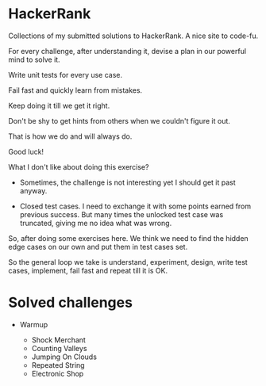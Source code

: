# HackerRank
Collections of my submitted solutions to HackerRank. A nice site to code-fu.


For every challenge, after understanding it, devise a plan in our powerful mind to solve it.

Write unit tests for every use case.

Fail fast and quickly learn from mistakes.

Keep doing it till we get it right.

Don't be shy to get hints from others when we couldn't figure it out.

That is how we do and will always do.

Good luck!


What I don't like about doing this exercise?

- Sometimes, the challenge is not interesting yet I should get it past anyway.

- Closed test cases.
  I need to exchange it with some points earned from previous success. 
  But many times the unlocked test case was truncated, giving me no idea what was wrong.

So, after doing some exercises here. We think we need to find the hidden edge cases on our own and put them in test cases set.

So the general loop we take is understand, experiment, design, write test cases, implement, fail fast and repeat till it is OK.

# Solved challenges

- Warmup

  - Shock Merchant
  - Counting Valleys
  - Jumping On Clouds
  - Repeated String
  - Electronic Shop
  

